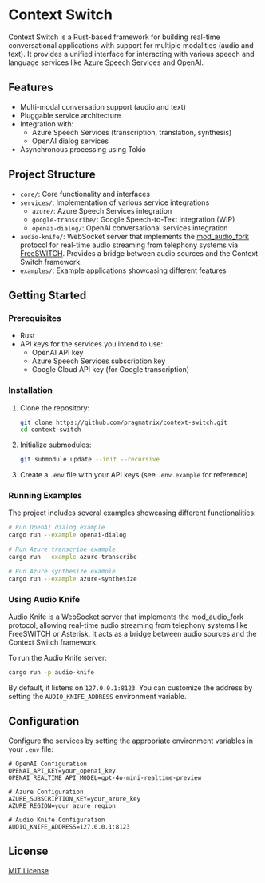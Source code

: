 # Context Switch

Context Switch is a Rust-based framework for building real-time conversational applications with support for multiple modalities (audio and text). It provides a unified interface for interacting with various speech and language services like Azure Speech Services and OpenAI.

## Features

- Multi-modal conversation support (audio and text)
- Pluggable service architecture
- Integration with:
  - Azure Speech Services (transcription, translation, synthesis)
  - OpenAI dialog services
- Asynchronous processing using Tokio

## Project Structure

- `core/`: Core functionality and interfaces
- `services/`: Implementation of various service integrations
  - `azure/`: Azure Speech Services integration
  - `google-transcribe/`: Google Speech-to-Text integration (WIP)
  - `openai-dialog/`: OpenAI conversational services integration
- `audio-knife/`: WebSocket server that implements the [mod_audio_fork](https://github.com/questnet/freeswitch-modules/tree/questnet/mod_audio_fork) protocol for real-time audio streaming from telephony systems via [FreeSWITCH](https://signalwire.com/freeswitch). Provides a bridge between audio sources and the Context Switch framework.
- `examples/`: Example applications showcasing different features

## Getting Started

### Prerequisites

- Rust
- API keys for the services you intend to use:
  - OpenAI API key
  - Azure Speech Services subscription key
  - Google Cloud API key (for Google transcription)

### Installation

1. Clone the repository:
   ```bash
   git clone https://github.com/pragmatrix/context-switch.git
   cd context-switch
   ```

2. Initialize submodules:
   ```bash
   git submodule update --init --recursive
   ```

3. Create a `.env` file with your API keys (see `.env.example` for reference)

### Running Examples

The project includes several examples showcasing different functionalities:

```bash
# Run OpenAI dialog example
cargo run --example openai-dialog

# Run Azure transcribe example
cargo run --example azure-transcribe

# Run Azure synthesize example
cargo run --example azure-synthesize
```

### Using Audio Knife

Audio Knife is a WebSocket server that implements the mod_audio_fork protocol, allowing real-time audio streaming from telephony systems like FreeSWITCH or Asterisk. It acts as a bridge between audio sources and the Context Switch framework.

To run the Audio Knife server:

```bash
cargo run -p audio-knife
```

By default, it listens on `127.0.0.1:8123`. You can customize the address by setting the `AUDIO_KNIFE_ADDRESS` environment variable.

## Configuration

Configure the services by setting the appropriate environment variables in your `.env` file:

```
# OpenAI Configuration
OPENAI_API_KEY=your_openai_key
OPENAI_REALTIME_API_MODEL=gpt-4o-mini-realtime-preview

# Azure Configuration
AZURE_SUBSCRIPTION_KEY=your_azure_key
AZURE_REGION=your_azure_region

# Audio Knife Configuration
AUDIO_KNIFE_ADDRESS=127.0.0.1:8123
```

## License

[MIT License](LICENSE) 